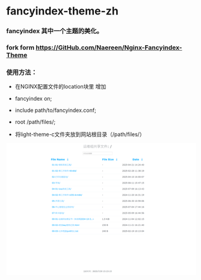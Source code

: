 # fancyindex-theme-zh
### fancyindex 其中一个主题的美化。
### fork form https://GitHub.com/Naereen/Nginx-Fancyindex-Theme


### 使用方法：
- 在NGINX配置文件的location块里 增加
- fancyindex on;
- include path/to/fancyindex.conf;
- root /path/files/;

- 将light-theme-c文件夹放到网站根目录（/path/files/）
 
![样式](20250720-theme.png)
